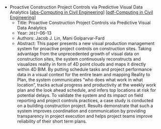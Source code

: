 * Proactive Construction Project Controls via Predictive Visual Data Analytics
    [[abs-Computing in Civil Engineering](https://ascelibrary.org/doi/10.1061/9780784480830.019)]
    [[pdf-Computing in Civil Engineering](https://ascelibrary.org/doi/epdf/10.1061/9780784480830.019)]
    * Title: Proactive Construction Project Controls via Predictive Visual Data Analytics
    * Year: `2017`-06-13
    * Authors: Jacob J. Lin, Mani Golparvar-Fard
    * Abstract: This paper presents a new visual production management system for proactive project controls on construction sites. Taking advantage from the unprecedented growth of visual data on construction sites, the system continuously reconstructs and visualizes reality in form of 4D point clouds and maps it directly within 4D BIM. By putting schedule tasks and project performance data in a visual context for the entire team and mapping Reality to Plan, the system communicates “who does what work in what location”, tracks actual progress and productivity at the weekly work plan and the look ahead schedule, and infers top locations at risk for potential delays. To validate the system and its impact on field reporting and project controls practices, a case study is conducted on a building construction project. Results demonstrate that such a system improves coordination and communication by providing transparency in project execution and helps project teams improve reliability of their short term plans.
